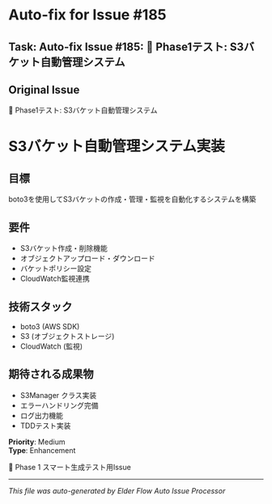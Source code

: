 # Auto-fix for Issue #185

## Task: Auto-fix Issue #185: 🧪 Phase1テスト: S3バケット自動管理システム

## Original Issue
🧪 Phase1テスト: S3バケット自動管理システム

# S3バケット自動管理システム実装

## 目標
boto3を使用してS3バケットの作成・管理・監視を自動化するシステムを構築

## 要件
- S3バケット作成・削除機能
- オブジェクトアップロード・ダウンロード
- バケットポリシー設定
- CloudWatch監視連携

## 技術スタック
- boto3 (AWS SDK)
- S3 (オブジェクトストレージ)
- CloudWatch (監視)

## 期待される成果物
- S3Manager クラス実装
- エラーハンドリング完備
- ログ出力機能
- TDDテスト実装

**Priority**: Medium  
**Type**: Enhancement

🧪 Phase 1 スマート生成テスト用Issue

---
*This file was auto-generated by Elder Flow Auto Issue Processor*
